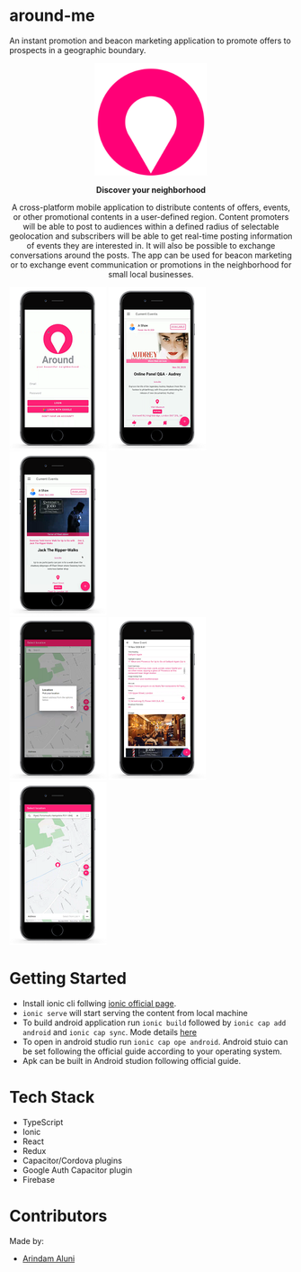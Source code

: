 # around-me

An instant promotion and beacon marketing application to promote offers to prospects in a geographic boundary.

<p align="center">
  <img width="200" height="200" src="https://raw.githubusercontent.com/arindamaluni/around-me/09ee6a1e637730f72adeadeb9bf06d86fa68a6a8/public/assets/icon/around.svg">
</p>

<p align="center"><b>Discover your neighborhood</b></p>

<p align="center">A cross-platform mobile application to distribute contents of offers, events, or other promotional contents in a user-defined region. Content promoters will be able to post to audiences within a defined radius of selectable geolocation and subscribers will be able to get real-time posting information of events they are interested in. It will also be possible to exchange conversations around the posts. The app can be used for beacon marketing or to exchange event communication or promotions in the neighborhood for small local businesses.</p>

![](https://github.com/arindamaluni/around-me/blob/master/public/login.png)
![](https://github.com/arindamaluni/around-me/blob/master/public/around-events-e.png)
![](https://github.com/arindamaluni/around-me/blob/master/public/around-events-2-e.png)
<br>
![](https://github.com/arindamaluni/around-me/blob/master/public/around-pick-location-e.png)
![](https://github.com/arindamaluni/around-me/blob/master/public/around-new-post-e.png)
![](https://github.com/arindamaluni/around-me/blob/master/public/around-pick-location1-e.png)

# Getting Started

* Install ionic cli follwing [ionic official page](https://ionicframework.com/docs/intro/cli).
* `ionic serve` will start serving the content from local machine
* To build android application run `ionic build` followed by `ionic cap add android` and `ionic cap sync`. Mode details [here](https://ionicframework.com/docs/angular/your-first-app/6-deploying-mobile)  
* To open in android studio run `ionic cap ope android`. Android stuio can be set following the official guide according to your operating system.
* Apk can be built in Android studion following official guide. 

# Tech Stack

* TypeScript
* Ionic
* React
* Redux
* Capacitor/Cordova plugins
* Google Auth Capacitor plugin
* Firebase

# Contributors 

Made by:

- [Arindam Aluni](https://github.com/arindamaluni)
